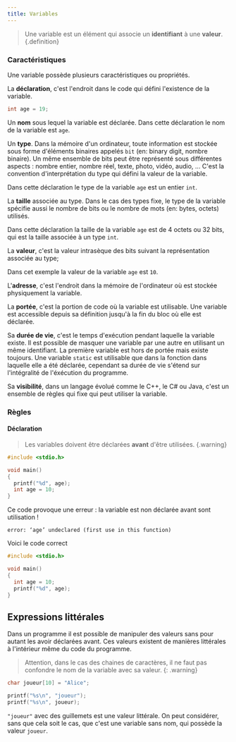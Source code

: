 ```yaml
---
title: Variables
---
```


>Une variable est un élément qui associe un **identifiant** à une **valeur**.
{.definition}

### Caractéristiques

Une variable possède plusieurs caractéristiques ou propriétés.

La **déclaration**, c'est l'endroit dans le code qui défini l'existence de la variable.

```C
int age = 19;
```

Un **nom** sous lequel la variable est déclarée. Dans cette déclaration le nom de la variable est `age`.

Un **type**. Dans la mémoire d'un ordinateur, toute information est stockée sous forme d'éléments binaires appelés `bit` (en: binary digit, nombre binaire). Un même ensemble de bits peut être représenté sous différentes aspects : nombre entier, nombre réel, texte, photo, vidéo, audio, ... C'est la convention d'interprétation du type qui défini la valeur de la variable.

Dans cette déclaration le type de la variable `age` est un entier `int`.

La **taille** associée au type. Dans le cas des types fixe, le type de la variable spécifie aussi le nombre de bits ou le nombre de mots (en: bytes, octets) utilisés.

Dans cette déclaration la taille de la variable `age` est de 4 octets ou 32 bits, qui est la taille associée à un type `int`.

La **valeur**, c'est la valeur intrasèque des bits suivant la représentation associée au type;

Dans cet exemple la valeur de la variable `age` est `10`.

L'**adresse**, c'est l'endroit dans la mémoire de l'ordinateur où est stockée physiquement la variable.

La **portée**, c'est la portion de code où la variable est utilisable. Une variable est accessible depuis sa définition jusqu'à la fin du bloc où elle est déclarée.

Sa **durée de vie**, c'est le temps d'exécution pendant laquelle la variable existe. Il est possible de masquer une variable par une autre en utilisant un même identifiant. La première variable est hors de portée mais existe toujours. Une variable `static` est utilisable que dans la fonction dans laquelle elle a été déclarée, cependant sa durée de vie s'étend sur l'intégralité de l'éxécution du programme.

Sa **visibilité**, dans un langage évolué comme le C++, le C# ou Java, c'est un ensemble de règles qui fixe qui peut utiliser la variable.

### Règles

#### Déclaration

>Les variables doivent être déclarées **avant** d'être utilisées.
{.warning}

```C
#include <stdio.h>

void main()
{
  printf("%d", age);
  int age = 10;
}
```

Ce code provoque une erreur : la variable est non déclarée avant sont utilisation !

```
error: ‘age’ undeclared (first use in this function)
```

Voici le code correct

```C
#include <stdio.h>

void main()
{
  int age = 10;
  printf("%d", age);
}
```

## Expressions littérales

Dans un programme il est possible de manipuler des valeurs sans pour autant les avoir déclarées avant. Ces valeurs existent de manières littérales à l'intérieur même du code du programme.

>Attention, dans le cas des chaines de caractères, il ne faut pas confondre le nom de la variable avec sa valeur.
{: .warning}

```C
char joueur[10] = "Alice";

printf("%s\n", "joueur");
printf("%s\n", joueur);
```

`"joueur"` avec des guillemets est une valeur littérale. On peut considérer, sans que cela soit le cas, que c'est une variable sans nom, qui possède la valeur `joueur`.
